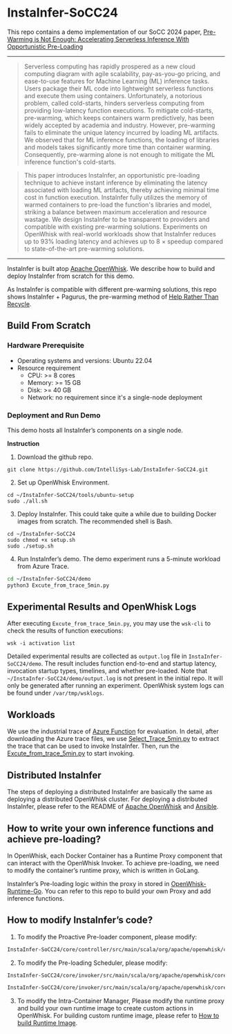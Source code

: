 # InstaInfer-SoCC24

This repo contains a demo implementation of our SoCC 2024 paper, [Pre-Warming is Not Enough: Accelerating Serverless Inference With Opportunistic Pre-Loading](https://intellisys.haow.us/assets/pdf/yifan-socc24.pdf)

---

> Serverless computing has rapidly prospered as a new cloud computing diagram with agile scalability, pay-as-you-go pricing, and ease-to-use features for Machine Learning (ML) inference tasks. Users package their ML code into lightweight serverless functions and execute them using containers. Unfortunately, a notorious problem, called cold-starts, hinders serverless computing from providing low-latency function executions. To mitigate cold-starts, pre-warming, which keeps containers warm predictively, has been widely accepted by academia and industry. However, pre-warming fails to eliminate the unique latency incurred by loading ML artifacts. We observed that for ML inference functions, the loading of libraries and models takes significantly more time than container warming. Consequently, pre-warming alone is not enough to mitigate the ML inference function's cold-starts.
>

> This paper introduces InstaInfer, an opportunistic pre-loading technique to achieve instant inference by eliminating the latency associated with loading ML artifacts, thereby achieving minimal time cost in function execution. InstaInfer fully utilizes the memory of warmed containers to pre-load the function's libraries and model, striking a balance between maximum acceleration and resource wastage. We design InstaInfer to be transparent to providers and compatible with existing pre-warming solutions. Experiments on OpenWhisk with real-world workloads show that InstaInfer reduces up to 93% loading latency and achieves up to 8 × speedup compared to state-of-the-art pre-warming solutions.
>

---

InstaInfer is built atop [Apache OpenWhisk](https://github.com/apache/openwhisk). We describe how to build and deploy InstaInfer from scratch for this demo.

As InstaInfer is compatible with different pre-warming solutions, this repo shows InstaInfer + Pagurus, the pre-warming method of [Help Rather Than Recycle](https://www.usenix.org/conference/atc22/presentation/li-zijun-help).

## Build From Scratch

### Hardware Prerequisite

- Operating systems and versions: Ubuntu 22.04
- Resource requirement
  - CPU: >= 8 cores
  - Memory: >= 15 GB
  - Disk: >= 40 GB
  - Network: no requirement since it's a single-node deployment

### Deployment and Run Demo

This demo hosts all InstaInfer’s components on a single node.

**Instruction**

1. Download the github repo.

```
git clone https://github.com/IntelliSys-Lab/InstaInfer-SoCC24.git
```

2. Set up OpenWhisk Environment.

```
cd ~/InstaInfer-SoCC24/tools/ubuntu-setup
sudo ./all.sh
```

3. Deploy InstaInfer. This could take quite a while due to building Docker images from scratch. The recommended shell is Bash.

```
cd ~/InstaInfer-SoCC24
sudo chmod +x setup.sh
sudo ./setup.sh
```

4. Run InstaInfer’s demo. The demo experiment runs a 5-minute workload from Azure Trace.

```bash
cd ~/InstaInfer-SoCC24/demo
python3 Excute_from_trace_5min.py
```

## Experimental Results and OpenWhisk Logs

After executing `Excute_from_trace_5min.py`, you may use the `wsk-cli` to check the results of function executions:

```
wsk -i activation list
```

Detailed experimental results are collected as `output.log` file in  `InstaInfer-SoCC24/demo`. The result includes function end-to-end and startup latency, invocation startup types, timelines, and whether pre-loaded. Note that `~/InstaInfer-SoCC24/demo/output.log` is not present in the initial repo. It will only be generated after running an experiment. OpenWhisk system logs can be found under `/var/tmp/wsklogs`.

## Workloads

We use the industrial trace of [Azure Function](https://github.com/Azure/AzurePublicDataset?tab=readme-ov-file#azure-functions-traces) for evaluation. In detail, after downloading the Azure trace files, we use [Select_Trace_5min.py](demo%2FSelect_Trace_5min.py) to extract the trace that can be used to invoke InstaInfer. Then, run the [Excute_from_trace_5min.py](demo%2FExcute_from_trace_5min.py) to start invoking.


## Distributed InstaInfer

The steps of deploying a distributed InstaInfer are basically the same as deploying a distributed OpenWhisk cluster. For deploying a distributed InstaInfer, please refer to the README of [Apache OpenWhisk](https://github.com/apache/openwhisk) and [Ansible](https://github.com/apache/openwhisk/tree/master/ansible).


## How to write your own inference functions and achieve pre-loading?


In OpenWhisk, each Docker Container has a Runtime Proxy component that can interact with the OpenWhisk Invoker. To achieve pre-loading, we need to modify the container’s runtime proxy, which is written in GoLang.

InstaInfer’s Pre-loading logic within the proxy in stored in [OpenWhisk-Runtime-Go](openwhisk-runtime-go-master). You can refer to this repo to build your own Proxy and add inference functions.

## How to modify InstaInfer’s code?

1. To modify the Proactive Pre-loader component, please modify:

```bash
InstaInfer-SoCC24/core/controller/src/main/scala/org/apache/openwhisk/core/loadBalancer/ShardingContainerPoolBalancer.scala
```

2. To modify the Pre-loading Scheduler, please modify:

```bash
InstaInfer-SoCC24/core/invoker/src/main/scala/org/apache/openwhisk/core/containerpool/ContainerPool.scala

InstaInfer-SoCC24/core/invoker/src/main/scala/org/apache/openwhisk/core/containerpool/ContainerProxy.scala
```

3. To modify the Intra-Container Manager, Please modify the runtime proxy and build your own runtime image to create custom actions in OpenWhisk. For building custom runtime image, please refer to [How to build Runtime Image](openwhisk-runtime-go-master%2Fbuild_image).